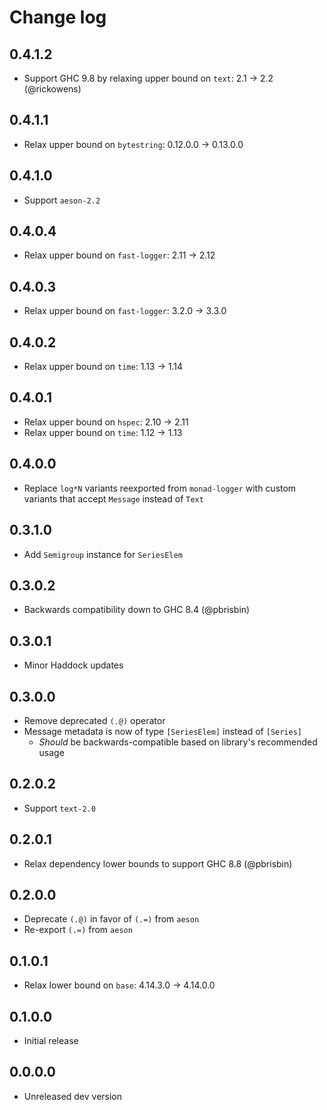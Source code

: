 # Change log

## 0.4.1.2

* Support GHC 9.8 by relaxing upper bound on `text`: 2.1 -> 2.2 (@rickowens)

## 0.4.1.1

* Relax upper bound on `bytestring`: 0.12.0.0 -> 0.13.0.0

## 0.4.1.0

* Support `aeson-2.2`

## 0.4.0.4

* Relax upper bound on `fast-logger`: 2.11 -> 2.12

## 0.4.0.3

* Relax upper bound on `fast-logger`: 3.2.0 -> 3.3.0

## 0.4.0.2

* Relax upper bound on `time`: 1.13 -> 1.14

## 0.4.0.1

* Relax upper bound on `hspec`: 2.10 -> 2.11
* Relax upper bound on `time`: 1.12 -> 1.13

## 0.4.0.0

* Replace `log*N` variants reexported from `monad-logger` with custom variants
  that accept `Message` instead of `Text`

## 0.3.1.0

* Add `Semigroup` instance for `SeriesElem`

## 0.3.0.2

* Backwards compatibility down to GHC 8.4 (@pbrisbin)

## 0.3.0.1

* Minor Haddock updates

## 0.3.0.0

* Remove deprecated `(.@)` operator
* Message metadata is now of type `[SeriesElem]` instead of `[Series]`
  * _Should_ be backwards-compatible based on library's recommended usage

## 0.2.0.2

* Support `text-2.0`

## 0.2.0.1

* Relax dependency lower bounds to support GHC 8.8 (@pbrisbin)

## 0.2.0.0

* Deprecate `(.@)` in favor of `(.=)` from `aeson`
* Re-export `(.=)` from `aeson`

## 0.1.0.1

* Relax lower bound on `base`: 4.14.3.0 -> 4.14.0.0

## 0.1.0.0

* Initial release

## 0.0.0.0

* Unreleased dev version
